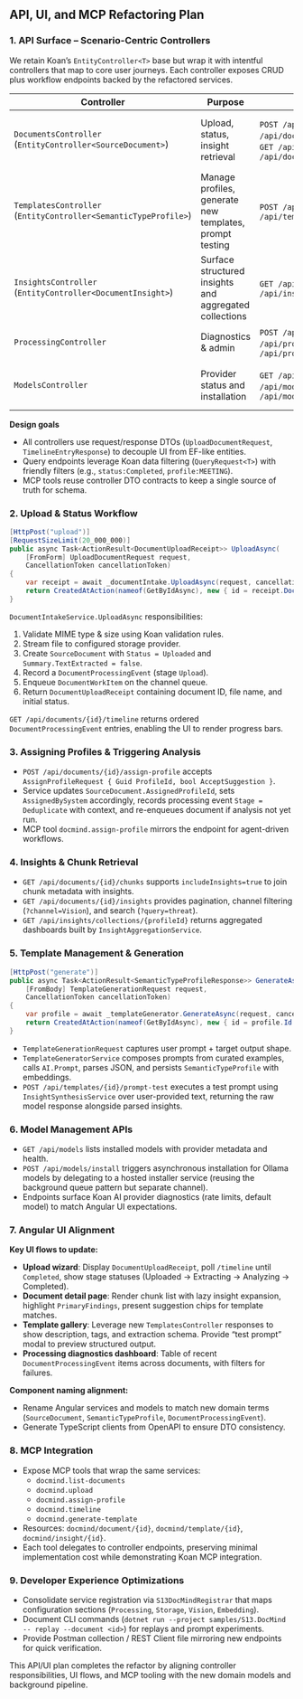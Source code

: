 ## **API, UI, and MCP Refactoring Plan**

### 1. API Surface – Scenario-Centric Controllers
We retain Koan’s `EntityController<T>` base but wrap it with intentful controllers that map to core user journeys. Each controller exposes CRUD plus workflow endpoints backed by the refactored services.

| Controller | Purpose | Key Endpoints | Notes |
|------------|---------|---------------|-------|
| `DocumentsController` (`EntityController<SourceDocument>`) | Upload, status, insight retrieval | `POST /api/documents/upload`, `POST /api/documents/{id}/assign-profile`, `GET /api/documents/{id}/timeline`, `GET /api/documents/{id}/chunks` | Upload endpoint streams file, returns `DocumentUploadReceipt`, and enqueues pipeline work. |
| `TemplatesController` (`EntityController<SemanticTypeProfile>`) | Manage profiles, generate new templates, prompt testing | `POST /api/templates/generate`, `POST /api/templates/{id}/prompt-test` | Uses `TemplateSuggestionService` + Koan AI to create new templates and run test prompts. |
| `InsightsController` (`EntityController<DocumentInsight>`) | Surface structured insights and aggregated collections | `GET /api/documents/{id}/insights`, `GET /api/insights/collections/{profileId}` | Provides filtered, paginated insight feeds for UI dashboards. |
| `ProcessingController` | Diagnostics & admin | `POST /api/processing/replay`, `POST /api/processing/retry`, `GET /api/processing/config` | Bridges CLI/MCP automation with hosted pipeline configuration. |
| `ModelsController` | Provider status and installation | `GET /api/models`, `POST /api/models/install`, `GET /api/models/providers` | Mirrors Angular client expectations and surfaces Koan AI provider telemetry. |

**Design goals**
- All controllers use request/response DTOs (`UploadDocumentRequest`, `TimelineEntryResponse`) to decouple UI from EF-like entities.
- Query endpoints leverage Koan data filtering (`QueryRequest<T>`) with friendly filters (e.g., `status:Completed`, `profile:MEETING`).
- MCP tools reuse controller DTO contracts to keep a single source of truth for schema.

### 2. Upload & Status Workflow

```csharp
[HttpPost("upload")]
[RequestSizeLimit(20_000_000)]
public async Task<ActionResult<DocumentUploadReceipt>> UploadAsync(
    [FromForm] UploadDocumentRequest request,
    CancellationToken cancellationToken)
{
    var receipt = await _documentIntake.UploadAsync(request, cancellationToken);
    return CreatedAtAction(nameof(GetByIdAsync), new { id = receipt.DocumentId }, receipt);
}
```

`DocumentIntakeService.UploadAsync` responsibilities:
1. Validate MIME type & size using Koan validation rules.
2. Stream file to configured storage provider.
3. Create `SourceDocument` with `Status = Uploaded` and `Summary.TextExtracted = false`.
4. Record a `DocumentProcessingEvent` (stage `Upload`).
5. Enqueue `DocumentWorkItem` on the channel queue.
6. Return `DocumentUploadReceipt` containing document ID, file name, and initial status.

`GET /api/documents/{id}/timeline` returns ordered `DocumentProcessingEvent` entries, enabling the UI to render progress bars.

### 3. Assigning Profiles & Triggering Analysis
- `POST /api/documents/{id}/assign-profile` accepts `AssignProfileRequest { Guid ProfileId, bool AcceptSuggestion }`.
- Service updates `SourceDocument.AssignedProfileId`, sets `AssignedBySystem` accordingly, records processing event `Stage = Deduplicate` with context, and re-enqueues document if analysis not yet run.
- MCP tool `docmind.assign-profile` mirrors the endpoint for agent-driven workflows.

### 4. Insights & Chunk Retrieval
- `GET /api/documents/{id}/chunks` supports `includeInsights=true` to join chunk metadata with insights.
- `GET /api/documents/{id}/insights` provides pagination, channel filtering (`?channel=Vision`), and search (`?query=threat`).
- `GET /api/insights/collections/{profileId}` returns aggregated dashboards built by `InsightAggregationService`.

### 5. Template Management & Generation

```csharp
[HttpPost("generate")]
public async Task<ActionResult<SemanticTypeProfileResponse>> GenerateAsync(
    [FromBody] TemplateGenerationRequest request,
    CancellationToken cancellationToken)
{
    var profile = await _templateGenerator.GenerateAsync(request, cancellationToken);
    return CreatedAtAction(nameof(GetByIdAsync), new { id = profile.Id }, profile.ToResponse());
}
```

- `TemplateGenerationRequest` captures user prompt + target output shape.
- `TemplateGeneratorService` composes prompts from curated examples, calls `AI.Prompt`, parses JSON, and persists `SemanticTypeProfile` with embeddings.
- `POST /api/templates/{id}/prompt-test` executes a test prompt using `InsightSynthesisService` over user-provided text, returning the raw model response alongside parsed insights.

### 6. Model Management APIs
- `GET /api/models` lists installed models with provider metadata and health.
- `POST /api/models/install` triggers asynchronous installation for Ollama models by delegating to a hosted installer service (reusing the background queue pattern but separate channel).
- Endpoints surface Koan AI provider diagnostics (rate limits, default model) to match Angular UI expectations.

### 7. Angular UI Alignment

**Key UI flows to update:**
- **Upload wizard**: Display `DocumentUploadReceipt`, poll `/timeline` until `Completed`, show stage statuses (Uploaded → Extracting → Analyzing → Completed).
- **Document detail page**: Render chunk list with lazy insight expansion, highlight `PrimaryFindings`, present suggestion chips for template matches.
- **Template gallery**: Leverage new `TemplatesController` responses to show description, tags, and extraction schema. Provide “test prompt” modal to preview structured output.
- **Processing diagnostics dashboard**: Table of recent `DocumentProcessingEvent` items across documents, with filters for failures.

**Component naming alignment:**
- Rename Angular services and models to match new domain terms (`SourceDocument`, `SemanticTypeProfile`, `DocumentProcessingEvent`).
- Generate TypeScript clients from OpenAPI to ensure DTO consistency.

### 8. MCP Integration
- Expose MCP tools that wrap the same services:
  - `docmind.list-documents`
  - `docmind.upload`
  - `docmind.assign-profile`
  - `docmind.timeline`
  - `docmind.generate-template`
- Resources: `docmind/document/{id}`, `docmind/template/{id}`, `docmind/insight/{id}`.
- Each tool delegates to controller endpoints, preserving minimal implementation cost while demonstrating Koan MCP integration.

### 9. Developer Experience Optimizations
- Consolidate service registration via `S13DocMindRegistrar` that maps configuration sections (`Processing`, `Storage`, `Vision`, `Embedding`).
- Document CLI commands (`dotnet run --project samples/S13.DocMind -- replay --document <id>`) for replays and prompt experiments.
- Provide Postman collection / REST Client file mirroring new endpoints for quick verification.

This API/UI plan completes the refactor by aligning controller responsibilities, UI flows, and MCP tooling with the new domain models and background pipeline.
